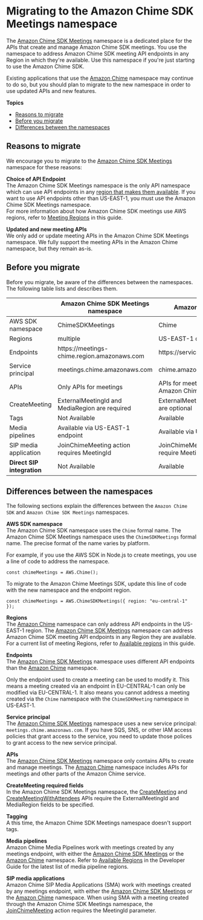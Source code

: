 # Migrating to the Amazon Chime SDK Meetings namespace<a name="meeting-namespace-migration"></a>

The [Amazon Chime SDK Meetings](https://docs.aws.amazon.com/chime/latest/APIReference/API_Operations_Amazon_Chime_SDK_Meetings.html) namespace is a dedicated place for the APIs that create and manage Amazon Chime SDK meetings\. You use the namespace to address Amazon Chime SDK meeting API endpoints in any Region in which they're available\. Use this namespace if you're just starting to use the Amazon Chime SDK\.

Existing applications that use the [Amazon Chime](https://docs.aws.amazon.com/chime/latest/APIReference/API_Operations_Amazon_Chime.html) namespace may continue to do so, but you should plan to migrate to the new namespace in order to use updated APIs and new features\.

**Topics**
+ [Reasons to migrate](#migration-reasons)
+ [Before you migrate](#before-migrating)
+ [Differences between the namespaces](#namespace-differences)

## Reasons to migrate<a name="migration-reasons"></a>

We encourage you to migrate to the [Amazon Chime SDK Meetings](https://docs.aws.amazon.com/chime/latest/APIReference/API_Operations_Amazon_Chime_SDK_Meetings.html) namespace for these reasons:

**Choice of API Endpoint**  
The Amazon Chime SDK Meetings namespace is the only API namespace which can use API endpoints in any [region that makes them available](https://docs.aws.amazon.com/chime/latest/dg/chime-sdk-available-regions.html)\. If you want to use API endpoints other than US\-EAST\-1, you must use the Amazon Chime SDK Meetings namespace\.  
For more information about how Amazon Chime SDK meetings use AWS regions, refer to [Meeting Regions](https://docs.aws.amazon.com/chime/latest/dg/chime-sdk-meetings-regions.html) in this guide\.

**Updated and new meeting APIs**  
We only add or update meeting APIs in the Amazon Chime SDK Meetings namespace\. We fully support the meeting APIs in the Amazon Chime namespace, but they remain as\-is\.

## Before you migrate<a name="before-migrating"></a>

Before you migrate, be aware of the differences between the namespaces\. The following table lists and describes them\.


|  | Amazon Chime SDK Meetings namespace | Amazon Chime namespace | 
| --- | --- | --- | 
| AWS SDK namespace | ChimeSDKMeetings | Chime | 
| Regions | multiple | US\-EAST\-1 only | 
| Endpoints | https://meetings\-chime\.region\.amazonaws\.com | https://service\.chime\.aws\.amazon\.com | 
| Service principal | meetings\.chime\.amazonaws\.com | chime\.amazonaws\.com | 
| APIs | Only APIs for meetings | APIs for meetings and other parts of Amazon Chime | 
| CreateMeeting | ExternalMeetingId and MediaRegion are required | ExternalMeetingId and MediaRegion are optional | 
| Tags | Not Available | Available | 
| Media pipelines | Available via US\-EAST\-1 endpoint | Available via US\-EAST\-1 endpoint | 
| SIP media application | JoinChimeMeeting action requires MeetingId | JoinChimeMeeting action does not require MeetingId | 
|  **Direct SIP integration**  | Not Available | Available | 

## Differences between the namespaces<a name="namespace-differences"></a>

The following sections explain the differences between the `Amazon Chime SDK` and `Amazon Chime SDK Meetings` namespaces\.

**AWS SDK namespace**  
The Amazon Chime SDK namespace uses the `Chime` formal name\. The Amazon Chime SDK Meetings namespace uses the `ChimeSDKMeetings` formal name\. The precise format of the name varies by platform\.

For example, if you use the AWS SDK in Node\.js to create meetings, you use a line of code to address the namespace\.

```
const chimeMeetings = AWS.Chime();
```

To migrate to the Amazon Chime Meetings SDK, update this line of code with the new namespace and the endpoint region\.

```
const chimeMeetings = AWS.ChimeSDKMeetings({ region: "eu-central-1" });
```

**Regions**  
The [Amazon Chime](https://docs.aws.amazon.com/chime/latest/APIReference/API_Operations_Amazon_Chime.html) namespace can only address API endpoints in the US\-EAST\-1 region\. The [Amazon Chime SDK Meetings](https://docs.aws.amazon.com/chime/latest/APIReference/API_Operations_Amazon_Chime_SDK_Meetings.html) namespace can address Amazon Chime SDK meeting API endpoints in any Region they are available\. For a current list of meeting Regions, refer to [Available regions](sdk-available-regions.md) in this guide\.

**Endpoints**  
The [Amazon Chime SDK Meetings](https://docs.aws.amazon.com/chime/latest/APIReference/API_Operations_Amazon_Chime_SDK_Meetings.html) namespace uses different API endpoints than the [Amazon Chime](https://docs.aws.amazon.com/chime/latest/APIReference/API_Operations_Amazon_Chime.html) namespace\.

Only the endpoint used to create a meeting can be used to modify it\. This means a meeting created via an endpoint in EU\-CENTRAL\-1 can only be modified via EU\-CENTRAL\-1\. It also means you cannot address a meeting created via the `Chime` namespace with the `ChimeSDKMeeting` namespace in US\-EAST\-1\.

**Service principal**  
The [Amazon Chime SDK Meetings](https://docs.aws.amazon.com/chime/latest/APIReference/API_Operations_Amazon_Chime_SDK_Meetings.html) namespace uses a new service principal: `meetings.chime.amazonaws.com`\. If you have SQS, SNS, or other IAM access policies that grant access to the service, you need to update those polices to grant access to the new service principal\.

**APIs**  
The [Amazon Chime SDK Meetings](https://docs.aws.amazon.com/chime/latest/APIReference/API_Operations_Amazon_Chime_SDK_Meetings.html) namespace only contains APIs to create and manage meetings\. The [Amazon Chime](https://docs.aws.amazon.com/chime/latest/APIReference/API_Operations_Amazon_Chime.html) namespace includes APIs for meetings and other parts of the Amazon Chime service\.

**CreateMeeting required fields**  
In the Amazon Chime SDK Meetings namespace, the [CreateMeeting](https://docs.aws.amazon.com/chime/latest/APIReference/API_meeting-chime_CreateMeeting.html) and [CreateMeetingWithAttendees](https://docs.aws.amazon.com/chime/latest/APIReference/API_meeting-chime_CreateMeetingWithAttendees.html) APIs require the ExternalMeetingId and MediaRegion fields to be specified\.

**Tagging**  
A this time, the Amazon Chime SDK Meetings namespace doesn't support tags\.

**Media pipelines**  
Amazon Chime Media Pipelines work with meetings created by any meetings endpoint, with either the [Amazon Chime SDK Meetings](https://docs.aws.amazon.com/chime/latest/APIReference/API_Operations_Amazon_Chime_SDK_Meetings.html) or the [Amazon Chime](https://docs.aws.amazon.com/chime/latest/APIReference/API_Operations_Amazon_Chime.html) namespace\. Refer to [Available Regions](https://docs.aws.amazon.com/chime/latest/dg/chime-sdk-available-regions.html) in the Developer Guide for the latest list of media pipeline regions\.

**SIP media applications**  
Amazon Chime SIP Media Applications \(SMA\) work with meetings created by any meetings endpoint, with either the [Amazon Chime SDK Meetings](https://docs.aws.amazon.com/chime/latest/APIReference/API_Operations_Amazon_Chime_SDK_Meetings.html) or the [Amazon Chime](https://docs.aws.amazon.com/chime/latest/APIReference/API_Operations_Amazon_Chime.html) namespace\. When using SMA with a meeting created through the Amazon Chime SDK Meetings namespace, the [JoinChimeMeeting](https://docs.aws.amazon.com/chime/latest/dg/join-chime-meeting.html) action requires the MeetingId parameter\.